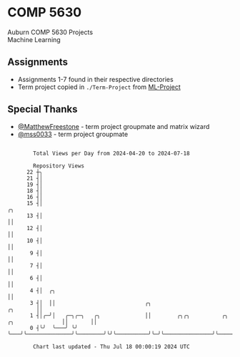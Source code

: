 # COMP 5630
Auburn COMP 5630 Projects  
Machine Learning

## Assignments
- Assignments 1-7 found in their respective directories
- Term project copied in `./Term-Project` from [ML-Project](https://github.com/wumphlett/ML-Project)

## Special Thanks
- [@MatthewFreestone](https://github.com/MatthewFreestone) - term project groupmate and matrix wizard
- [@mss0033](https://github.com/mss0033) - term project groupmate

```

        Total Views per Day from 2024-04-20 to 2024-07-18

        Repository Views
      22 ┼╮
      21 ┤│
      19 ┤│
      18 ┤│
      16 ┤│
      15 ┤│                                                                                     ╭╮
      13 ┤│                                                                                     ││
      12 ┤│                                                                                     ││
      10 ┤│                                                                                     ││
       9 ┤│                                                                                     ││
       7 ┤│                                                                                     ││
       6 ┤│                                                                                     ││
       4 ┤│  ╭╮                                                                                 ││
       3 ┤│  ││                            ╭╮                                          ╭╮       ││
       1 ┤│╭─╯│   ╭─╮╭─╮   ╭╮              ││        ╭╮╭╮          ╭╮ ╭╮               ││       ││
       0 ┤╰╯  ╰───╯ ╰╯ ╰───╯╰──────────────╯╰────────╯╰╯╰──────────╯╰─╯╰───────────────╯╰───────╯╰─

        Chart last updated - Thu Jul 18 00:00:19 2024 UTC
        
```
